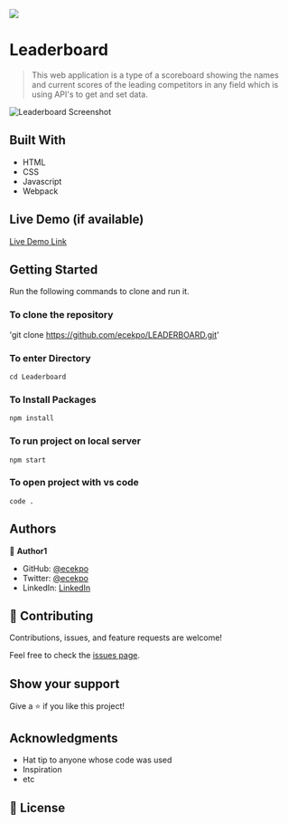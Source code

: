 ![](https://img.shields.io/badge/Microverse-blueviolet)

# Leaderboard
> This web application is a type of a scoreboard showing the names and current scores of the leading competitors in any field which is using API's to get and set data.

![Leaderboard Screenshot ](https://user-images.githubusercontent.com/101729024/187686175-edd16ccb-5c84-48bd-99f0-afd8e6f7aa71.png)

## Built With

- HTML
- CSS
- Javascript
- Webpack

## Live Demo (if available)

[Live Demo Link](https://livedemo.com)

## Getting Started

Run the following commands to clone and run it.

### To clone the repository

'git clone https://github.com/ecekpo/LEADERBOARD.git'

### To enter Directory

`cd Leaderboard`

### To Install Packages

`npm install`

### To run project on local server

`npm start`

### To open project with vs code 

`code .`

## Authors

👤 **Author1**

- GitHub: [@ecekpo](https://github.com/ecekpo)
- Twitter: [@ecekpo](https://twitter.com/ecekpo)
- LinkedIn: [LinkedIn](https://linkedin.com/in/ecekpo)

## 🤝 Contributing

Contributions, issues, and feature requests are welcome!

Feel free to check the [issues page](../../issues/).

## Show your support

Give a ⭐️ if you like this project!

## Acknowledgments

- Hat tip to anyone whose code was used
- Inspiration
- etc

## 📝 License
